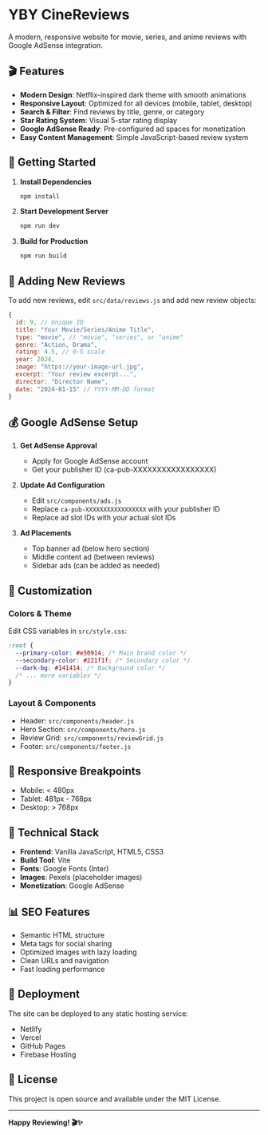 # YBY CineReviews

A modern, responsive website for movie, series, and anime reviews with Google AdSense integration.

## 🎬 Features

- **Modern Design**: Netflix-inspired dark theme with smooth animations
- **Responsive Layout**: Optimized for all devices (mobile, tablet, desktop)
- **Search & Filter**: Find reviews by title, genre, or category
- **Star Rating System**: Visual 5-star rating display
- **Google AdSense Ready**: Pre-configured ad spaces for monetization
- **Easy Content Management**: Simple JavaScript-based review system

## 🚀 Getting Started

1. **Install Dependencies**
   ```bash
   npm install
   ```

2. **Start Development Server**
   ```bash
   npm run dev
   ```

3. **Build for Production**
   ```bash
   npm run build
   ```

## 📝 Adding New Reviews

To add new reviews, edit `src/data/reviews.js` and add new review objects:

```javascript
{
  id: 9, // Unique ID
  title: "Your Movie/Series/Anime Title",
  type: "movie", // "movie", "series", or "anime"
  genre: "Action, Drama",
  rating: 4.5, // 0-5 scale
  year: 2024,
  image: "https://your-image-url.jpg",
  excerpt: "Your review excerpt...",
  director: "Director Name",
  date: "2024-01-15" // YYYY-MM-DD format
}
```

## 💰 Google AdSense Setup

1. **Get AdSense Approval**
   - Apply for Google AdSense account
   - Get your publisher ID (ca-pub-XXXXXXXXXXXXXXXXX)

2. **Update Ad Configuration**
   - Edit `src/components/ads.js`
   - Replace `ca-pub-XXXXXXXXXXXXXXXXX` with your publisher ID
   - Replace ad slot IDs with your actual slot IDs

3. **Ad Placements**
   - Top banner ad (below hero section)
   - Middle content ad (between reviews)
   - Sidebar ads (can be added as needed)

## 🎨 Customization

### Colors & Theme
Edit CSS variables in `src/style.css`:
```css
:root {
  --primary-color: #e50914; /* Main brand color */
  --secondary-color: #221f1f; /* Secondary color */
  --dark-bg: #141414; /* Background color */
  /* ... more variables */
}
```

### Layout & Components
- Header: `src/components/header.js`
- Hero Section: `src/components/hero.js`
- Review Grid: `src/components/reviewGrid.js`
- Footer: `src/components/footer.js`

## 📱 Responsive Breakpoints

- Mobile: < 480px
- Tablet: 481px - 768px
- Desktop: > 768px

## 🔧 Technical Stack

- **Frontend**: Vanilla JavaScript, HTML5, CSS3
- **Build Tool**: Vite
- **Fonts**: Google Fonts (Inter)
- **Images**: Pexels (placeholder images)
- **Monetization**: Google AdSense

## 📊 SEO Features

- Semantic HTML structure
- Meta tags for social sharing
- Optimized images with lazy loading
- Clean URLs and navigation
- Fast loading performance

## 🚀 Deployment

The site can be deployed to any static hosting service:
- Netlify
- Vercel
- GitHub Pages
- Firebase Hosting

## 📄 License

This project is open source and available under the MIT License.

---

**Happy Reviewing! 🎬✨**